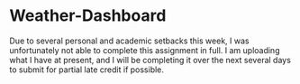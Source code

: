 # Weather-Dashboard

Due to several personal and academic setbacks this week, I was unfortunately not able to complete this assignment in full. I am uploading what I have at present, and I will be completing it over the next several days to submit for partial late credit if possible. 